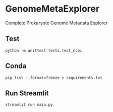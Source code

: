 # GenomeMetaExplorer
Complete Prokaryote Genome Metadata Explorer

## Test 

```python -m unittest tests.test_ncbi```

## Conda

```pip list --format=freeze > requirements.txt```

## Run Streamlit

```streamlit run main.py```